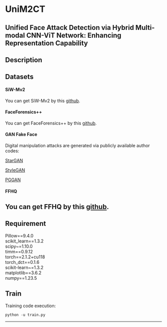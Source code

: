 # UniM2CT
Unified Face Attack Detection via Hybrid Multi-modal CNN-ViT Network: Enhancing Representation Capability
------
## Description
## Datasets

#### SiW-Mv2
You can get SiW-Mv2 by this [github](https://github.com/CHELSEA234/Multi-domain-learning-FAS).
#### FaceForensics++
You can get FaceForensics++ by this [github](https://github.com/ondyari/FaceForensics).
#### GAN Fake Face
Digital manipulation attacks are generated via publicly available author codes:

[StarGAN](https://github.com/yunjey/stargan)

[StyleGAN](https://github.com/NVlabs/stylegan2)

[PGGAN](https://github.com/tkarras/progressive_growing_of_gans)
#### FFHQ
You can get FFHQ by this [github](https://github.com/NVlabs/ffhq-dataset).
------
## Requirement
Pillow==9.4.0 \
scikit_learn==1.3.2 \
scipy~=1.10.0 \
timm==0.9.12 \
torch==2.1.2+cu118 \
torch_dct==0.1.6 \
scikit-learn~=1.3.2 \
matplotlib==3.6.2 \
numpy==1.23.5
## Train
Training code execution:
```python
python -u train.py
```
------
